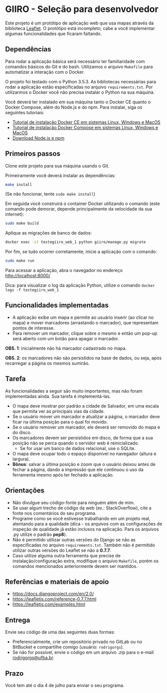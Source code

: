 # GIIRO - Seleção para desenvolvedor

Este projeto é um protótipo de aplicação web que usa mapas através da biblioteca [Leaflet](http://leafletjs.com/). O protótipo está incompleto; cabe a você implementar algumas funcionalidades que ficaram faltando.

## Dependências

Para rodar a aplicação básica será necessário ter familiaridade com comandos básicos do Git e do bash. Utilizamos o arquivo `Makefile` para automatizar a interação com o Docker.

O projeto foi testado com o Python 3.5.3. As bibliotecas necessárias para rodar a aplicação estão especificadas no arquivo `requirements.txt`. Por utilizarmos o Docker você não precisa instalar o Python na sua máquina.

Você deverá ter instalado em sua máquina tanto o Docker CE quanto o Docker Compose, além do Node.js e do npm. Para instalar, siga os seguintes tutoriais:

- [Tutorial de instalação Docker CE em sistemas Linux, Windows e MacOS](https://docs.docker.com/install/#supported-platforms)
- [Tutorial de instalação Docker Compose em sistemas Linux, Windows e MacOS](https://docs.docker.com/compose/install/)
- [Download Node.js e npm](https://nodejs.org/en/download/)

## Primeiros passos

Clone este projeto para sua máquina usando o Git.

Primeiramente você deverá instalar as dependências:

``` bash
make install
```

(Se não funcionar, tente `sudo make install`)

Em seguida você construirá o container Docker utilizando o comando (este comando pode demorar, depende principalmente da velocidade da sua internet):

``` bash
sudo make build
```

Aplique as migrações de banco de dados:

```bash
docker exec -it testegiiro_web_1 python giiro/manage.py migrate
```

Por fim, se tudo ocorrer corretamente, inicie a aplicação com o comando:

``` bash
sudo make run
```

Para acessar a aplicação, abra o navegador no endereço <http://localhost:8000/>

Dica: para visualizar o log da aplicação Python, utilize o comando `docker logs -f testegiiro_web_1`

## Funcionalidades implementadas

- A aplicação exibe um mapa e permite ao usuário inserir (ao clicar no mapa) e mover marcadores (arrastando o marcador), que representam pontos de interesse.
- Para remover um marcador, clique sobre o mesmo e então um pop-up será aberto com um botão para apagar o marcador.

**OBS. 1**: inicialmente não há marcador cadastrado no mapa.

**OBS. 2**: os marcadores não são persistidos na base de dados, ou seja, após recarregar a página os mesmos sumirão.

## Tarefa

As funcionalidades a seguir são muito importantes, mas não foram implementadas ainda. Sua tarefa é implementá-las.

- O mapa deve mostrar por padrão a cidade de Salvador, em uma escala que permita ver as principais vias da cidade.
- Se o usuário mover um marcador e atualizar a página, o marcador deve ficar na última posição para o qual foi movido.
- Se o usuário remover um marcador, ele deverá ser removido do mapa e do disco.
- Os marcadores devem ser persistidos em disco, de forma que a sua posição não se perca quando o servidor web é reinicializado.
    - Se for usar um banco de dados relacional, use o SQLite.
- O mapa deve ocupar todo o espaço disponível no navegador (altura e largura).
- **Bônus**: salvar a última posição e zoom que o usuário deixou antes de fechar a página, dando a impressão que ele continuou o uso da ferramenta mesmo após ter fechado a aplicação. 

## Orientações

- Não divulgue seu código-fonte para ninguém além de mim.
- Se usar algum trecho de código da web (ex.: StackOverflow), cite a fonte nos comentários do seu programa.
- Programe como se você estivesse trabalhando em um projeto real, atentando para a qualidade (dica - os arquivos com as configurações de inspeção de qualidade já estão inclusos na aplicação. Para os arquivos .py utilize o padrão **pep8**).
- Não é permitido utilizar outras versões do Django se não as especificadas no arquivo `requirements.txt`. Também não é permitido utilizar outras versões do Leaflet se não a **0.7.7**.
- Caso utilize alguma outra ferramenta que precise de instalação/configuração extra, modifique o arquivo `Makefile`, porém os comandos mencionados anteriormente devem ser mantidos.

## Referências e materiais de apoio

- <https://docs.djangoproject.com/en/2.0/>
- <https://leafletjs.com/reference-0.7.7.html>
- <https://leafletjs.com/examples.html>

## Entrega

Envie seu código de uma das seguintes duas formas:

- Preferencialmente, crie um repositório privado no GitLab ou no BitBucket e compartilhe comigo (usuário: `rodrigorgs`).
- Se não for possível, envie o código em um arquivo .zip para o e-mail <rodrigorgs@ufba.br>.

## Prazo

Você tem até o dia 4 de julho para enviar o seu programa.
